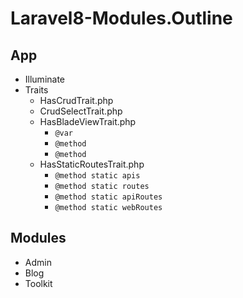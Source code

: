# Laravel8-Modules.Outline

## App

- Illuminate
- Traits
  - HasCrudTrait.php
  - CrudSelectTrait.php
  - HasBladeViewTrait.php
    - `@var`
    - `@method`
    - `@method`
  - HasStaticRoutesTrait.php
    - `@method static apis`
    - `@method static routes`
    - `@method static apiRoutes`
    - `@method static webRoutes`

## Modules

- Admin
- Blog
- Toolkit
